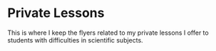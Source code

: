 # Private Lessons

This is where I keep the flyers related to my private lessons I offer to students with difficulties in scientific subjects.
